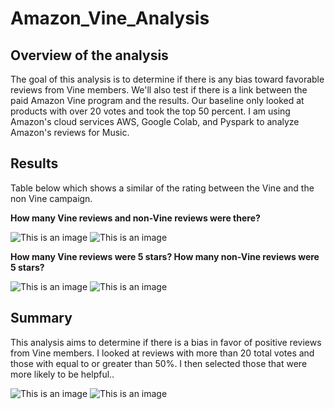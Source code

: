 # Amazon_Vine_Analysis
## Overview of the analysis

The goal of this analysis is to determine if there is any bias toward favorable reviews from Vine members. We'll also test if there is a link between the paid Amazon Vine program and the results. Our baseline only looked at products with over 20 votes and took the top 50 percent. I am using Amazon's cloud services AWS, Google Colab, and Pyspark to analyze Amazon's reviews for Music.

## Results

Table below which shows a similar of the rating between the Vine and the non Vine campaign.

**How many Vine reviews and non-Vine reviews were there?**

![This is an image](https://github.com/Wrancher123/Amazon_Vine_Analysis/blob/main/images/Count%20of%20Reviews%20Vine.png)
![This is an image](https://github.com/Wrancher123/Amazon_Vine_Analysis/blob/main/images/Count%20of%20Reviews%20non%20Vine.png)

**How many Vine reviews were 5 stars? How many non-Vine reviews were 5 stars?**

![This is an image](https://github.com/Wrancher123/Amazon_Vine_Analysis/blob/main/images/5-star%20Reviews%20%20Vine.png)
![This is an image](https://github.com/Wrancher123/Amazon_Vine_Analysis/blob/main/images/5-star%20Reviews%20non%20Vine.png)

## Summary

This analysis aims to determine if there is a bias in favor of positive reviews from Vine members. I looked at reviews with more than 20 total votes and those with equal to or greater than 50%. I then selected those that were more likely to be helpful..

![This is an image](https://github.com/Wrancher123/Amazon_Vine_Analysis/blob/main/images/Total%20Vine%20Reviews.png)
![This is an image](https://github.com/Wrancher123/Amazon_Vine_Analysis/blob/main/images/Total%20non%20Vine%20Reviews.png)